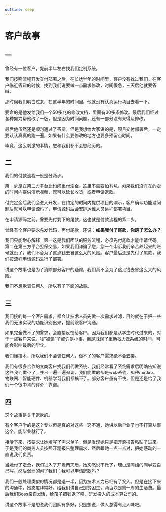 ```yaml
---
outline: deep
---
```


# 客户故事

## 一

曾经有一位客户，提前半年左右找我们定制系统。

我们按照流程开发交付部署之后，在长达半年的时间里，客户没有找过我们。在客户临近答辩的时候，找到我们说要做一点需求修改，时间很急，三天后他就要答辩。

那时候我们明白过来，在这半年的时间里，他就没有认真运行项目去看一下。

要命的是他发给我们一个50多兆的修改文档，里面有30多条修改。最后我们经过各种努力帮他改了一版，但是因为时间问题，还有一部分没有来得及修改。

最后他虽然还是顺利通过了答辩，但是我想给大家讲的是，项目交付部署后，一定要认认真真的跑一遍，如果有什么要修改的地方也要多预留点时间。

毕竟，这么刺激的事情，您和我们都不会想经历的。

## 二

我们的付款流程一般是分两步。

第一步是在第三方平台比如闲鱼付定金，这里不需要怕有坑，如果我们没有在约定的时间内提供演示视频，您可以延长收货，或者申请退款。

付完定金后我们会进入开发，在约定的时间内提供项目的演示，客户确认功能没问题后就可以申请源码了，申请源码后会安排运维人员远程部署项目。

在申请源码之前，需要先付剩下的尾款，这也就是付款流程的第二步。

曾经有个客户要求先发代码，再付尾款，还说：**如果我付了尾款，你跑了怎么办？**

我们只能耐心解释，第一这是我们团队的服务流程，必须先付尾款才能申请代码。第二在第三方平台担保交易，如果我们诈骗了您，您一个申诉我们辛苦养起来的账号就没了，我们不会为了这点钱去冒这么大的风险。客户最后还是先付了尾款，我们按流程申请源码进行了部署。

讲这个故事也是为了消除部分客户的疑虑，我们真不会为了这点钱去冒这么大的风险。

我们不想欺骗任何人，所以有了下面的故事。

## 三

我们接的每一个客户需求，都会让技术人员先做一次需求过滤，目的就在于把一些我们无法实现的功能识别出来，提前跟客户沟通。

如果完全做不了的需求，会直接反馈给客户。因为我们都是从学生时代过来的，对于一些客户来说，钱“被骗”了或许是小事，但是耽误了重新找人做系统的时间，可能会影响最后的毕业。

我们懂技术，所以我们不会骗任何人，做不了的客户需求绝不会去接。

我们有很多合作的友商客户找我们代做系统，我们经常看了系统需求后明确告知说这些我们做不了。并且一遍一遍强调，我们能做的都是web系统，那种matlab、物联网、智能硬件、机器学习我们都搞不了。部分客户虽有不快，但是还是给了我们一个很中肯的评价：靠谱。

## 四

这个故事是关于退款的。

有个客户学的是这个专业但是真的对这些一窍不通，她讲以后毕业了也不打算从事这个，能毕业就行了。

接洽下来，按要求让她填写了需求单子，但是发现她只是把开题报告粘贴了进来。于是我们的商务人员按照开题报告整理需求，然后跟她一点一点对，把她感动的一直说我们负责。

当她付了定金，我们进入了开发两天后，她突然说不做了，理由是同组的同学要自己写，然后弱弱的问了我们：我可以申请退款吗？

我们一般处理类似的情况都是退一半，因为技术人力已经有了投入。但是在接下来的沟通中，她态度非常好，给我们讲自己是贫困生，两百块是她一周的生活费。最后我们Boss亲自发话，给孩子把钱退了吧，研发投入的成本算公司的。

讲这个故事不是想说我们团队有多好，只是想说，做人总得有点人味吧。
